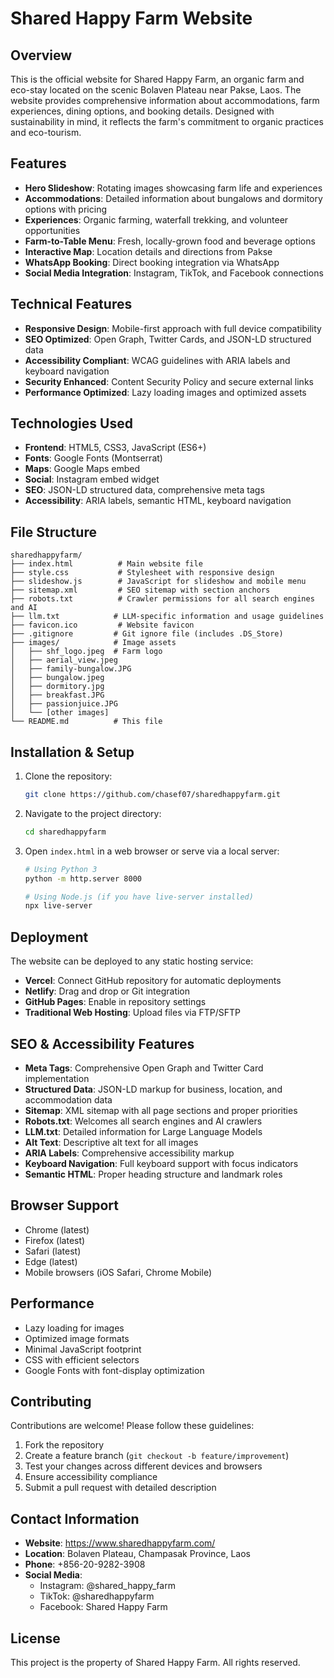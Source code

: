 # Shared Happy Farm Website

## Overview
This is the official website for Shared Happy Farm, an organic farm and eco-stay located on the scenic Bolaven Plateau near Pakse, Laos. The website provides comprehensive information about accommodations, farm experiences, dining options, and booking details. Designed with sustainability in mind, it reflects the farm's commitment to organic practices and eco-tourism.

## Features
- **Hero Slideshow**: Rotating images showcasing farm life and experiences
- **Accommodations**: Detailed information about bungalows and dormitory options with pricing
- **Experiences**: Organic farming, waterfall trekking, and volunteer opportunities
- **Farm-to-Table Menu**: Fresh, locally-grown food and beverage options
- **Interactive Map**: Location details and directions from Pakse
- **WhatsApp Booking**: Direct booking integration via WhatsApp
- **Social Media Integration**: Instagram, TikTok, and Facebook connections

## Technical Features
- **Responsive Design**: Mobile-first approach with full device compatibility
- **SEO Optimized**: Open Graph, Twitter Cards, and JSON-LD structured data
- **Accessibility Compliant**: WCAG guidelines with ARIA labels and keyboard navigation
- **Security Enhanced**: Content Security Policy and secure external links
- **Performance Optimized**: Lazy loading images and optimized assets

## Technologies Used
- **Frontend**: HTML5, CSS3, JavaScript (ES6+)
- **Fonts**: Google Fonts (Montserrat)
- **Maps**: Google Maps embed
- **Social**: Instagram embed widget
- **SEO**: JSON-LD structured data, comprehensive meta tags
- **Accessibility**: ARIA labels, semantic HTML, keyboard navigation

## File Structure
```
sharedhappyfarm/
├── index.html          # Main website file
├── style.css           # Stylesheet with responsive design
├── slideshow.js        # JavaScript for slideshow and mobile menu
├── sitemap.xml         # SEO sitemap with section anchors
├── robots.txt          # Crawler permissions for all search engines and AI
├── llm.txt            # LLM-specific information and usage guidelines
├── favicon.ico         # Website favicon
├── .gitignore         # Git ignore file (includes .DS_Store)
├── images/            # Image assets
│   ├── shf_logo.jpeg  # Farm logo
│   ├── aerial_view.jpeg
│   ├── family-bungalow.JPG
│   ├── bungalow.jpeg
│   ├── dormitory.jpg
│   ├── breakfast.JPG
│   ├── passionjuice.JPG
│   └── [other images]
└── README.md          # This file
```

## Installation & Setup
1. Clone the repository:
   ```sh
   git clone https://github.com/chasef07/sharedhappyfarm.git
   ```
2. Navigate to the project directory:
   ```sh
   cd sharedhappyfarm
   ```
3. Open `index.html` in a web browser or serve via a local server:
   ```sh
   # Using Python 3
   python -m http.server 8000
   
   # Using Node.js (if you have live-server installed)
   npx live-server
   ```

## Deployment
The website can be deployed to any static hosting service:
- **Vercel**: Connect GitHub repository for automatic deployments
- **Netlify**: Drag and drop or Git integration
- **GitHub Pages**: Enable in repository settings
- **Traditional Web Hosting**: Upload files via FTP/SFTP

## SEO & Accessibility Features
- **Meta Tags**: Comprehensive Open Graph and Twitter Card implementation
- **Structured Data**: JSON-LD markup for business, location, and accommodation data
- **Sitemap**: XML sitemap with all page sections and proper priorities
- **Robots.txt**: Welcomes all search engines and AI crawlers
- **LLM.txt**: Detailed information for Large Language Models
- **Alt Text**: Descriptive alt text for all images
- **ARIA Labels**: Comprehensive accessibility markup
- **Keyboard Navigation**: Full keyboard support with focus indicators
- **Semantic HTML**: Proper heading structure and landmark roles

## Browser Support
- Chrome (latest)
- Firefox (latest)
- Safari (latest)
- Edge (latest)
- Mobile browsers (iOS Safari, Chrome Mobile)

## Performance
- Lazy loading for images
- Optimized image formats
- Minimal JavaScript footprint
- CSS with efficient selectors
- Google Fonts with font-display optimization

## Contributing
Contributions are welcome! Please follow these guidelines:
1. Fork the repository
2. Create a feature branch (`git checkout -b feature/improvement`)
3. Test your changes across different devices and browsers
4. Ensure accessibility compliance
5. Submit a pull request with detailed description

## Contact Information
- **Website**: https://www.sharedhappyfarm.com/
- **Location**: Bolaven Plateau, Champasak Province, Laos
- **Phone**: +856-20-9282-3908
- **Social Media**: 
  - Instagram: @shared_happy_farm
  - TikTok: @sharedhappyfarm
  - Facebook: Shared Happy Farm

## License
This project is the property of Shared Happy Farm. All rights reserved.


